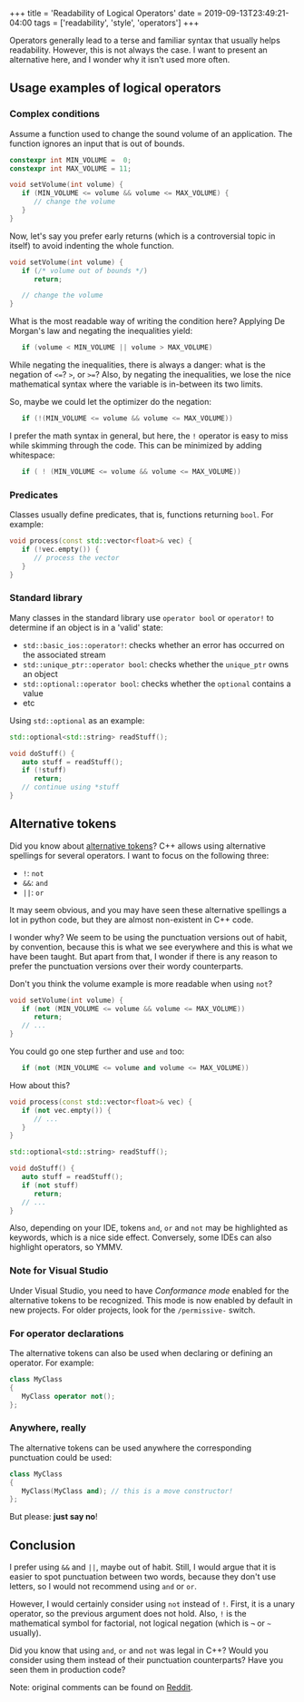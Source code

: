 +++
title = 'Readability of Logical Operators'
date = 2019-09-13T23:49:21-04:00
tags = ['readability', 'style', 'operators']
+++

Operators generally lead to a terse and familiar syntax that usually helps readability. However, this is not always the case. I want to present an alternative here, and I wonder why it isn't used more often.

<!--more-->

## Usage examples of logical operators

### Complex conditions

Assume a function used to change the sound volume of an application. The function ignores an input that is out of bounds.

```cpp
constexpr int MIN_VOLUME =  0;
constexpr int MAX_VOLUME = 11;

void setVolume(int volume) {
   if (MIN_VOLUME <= volume && volume <= MAX_VOLUME) {
      // change the volume
   }
}
```

Now, let's say you prefer early returns (which is a controversial topic in itself) to avoid indenting the whole function.

```cpp
void setVolume(int volume) {
   if (/* volume out of bounds */)
      return;

   // change the volume
}
```

What is the most readable way of writing the condition here? Applying De Morgan's law and negating the inequalities yield:

```cpp
   if (volume < MIN_VOLUME || volume > MAX_VOLUME)
```

While negating the inequalities, there is always a danger: what is the negation of `<=`? `>`, or `>=`? Also, by negating the inequalities, we lose the nice mathematical syntax where the variable is in-between its two limits.

So, maybe we could let the optimizer do the negation:

```cpp
   if (!(MIN_VOLUME <= volume && volume <= MAX_VOLUME))
```

I prefer the math syntax in general, but here, the `!` operator is easy to miss while skimming through the code. This can be minimized by adding whitespace:

```cpp
   if ( ! (MIN_VOLUME <= volume && volume <= MAX_VOLUME))
```

### Predicates

Classes usually define predicates, that is, functions returning `bool`. For example:

```cpp
void process(const std::vector<float>& vec) {
   if (!vec.empty()) {
      // process the vector
   }
}
```

### Standard library

Many classes in the standard library use `operator bool` or `operator!` to determine if an object is in a 'valid' state:

- `std::basic_ios::operator!`: checks whether an error has occurred on the associated stream
- `std::unique_ptr::operator bool`: checks whether the `unique_ptr` owns an object
- `std::optional::operator bool`: checks whether the `optional` contains a value
- etc

Using `std::optional` as an example:

```cpp
std::optional<std::string> readStuff();

void doStuff() {
   auto stuff = readStuff();
   if (!stuff)
      return;
   // continue using *stuff
}
```

## Alternative tokens

Did you know about [alternative tokens](https://en.cppreference.com/w/cpp/language/operator_alternative)? C++ allows using alternative spellings for several operators. I want to focus on the following three:

- `!`: `not`
- `&&`: `and`
- `||`: `or`

It may seem obvious, and you may have seen these alternative spellings a lot in python code, but they are almost non-existent in C++ code.

I wonder why? We seem to be using the punctuation versions out of habit, by convention, because this is what we see everywhere and this is what we have been taught. But apart from that, I wonder if there is any reason to prefer the punctuation versions over their wordy counterparts.

Don't you think the volume example is more readable when using `not`?

```cpp
void setVolume(int volume) {
   if (not (MIN_VOLUME <= volume && volume <= MAX_VOLUME))
      return;
   // ...
}
```

You could go one step further and use `and` too:

```cpp
   if (not (MIN_VOLUME <= volume and volume <= MAX_VOLUME))
```

How about this?

```cpp
void process(const std::vector<float>& vec) {
   if (not vec.empty()) {
      // ...
   }
}
```

```cpp
std::optional<std::string> readStuff();

void doStuff() {
   auto stuff = readStuff();
   if (not stuff)
      return;
   // ...
}
```

Also, depending on your IDE, tokens `and`, `or` and `not` may be highlighted as keywords, which is a nice side effect. Conversely, some IDEs can also highlight operators, so YMMV.

### Note for Visual Studio

Under Visual Studio, you need to have *Conformance mode* enabled for the alternative tokens to be recognized. This mode is now enabled by default in new projects. For older projects, look for the `/permissive-` switch.

### For operator declarations

The alternative tokens can also be used when declaring or defining an operator. For example:

```cpp
class MyClass
{
   MyClass operator not();
};
```

### Anywhere, really

The alternative tokens can be used anywhere the corresponding punctuation could be used:

```cpp
class MyClass
{
   MyClass(MyClass and); // this is a move constructor!
};
```

But please: **just say no**!

## Conclusion

I prefer using `&&` and `||`, maybe out of habit. Still, I would argue that it is easier to spot punctuation between two words, because they don't use letters, so I would not recommend using `and` or `or`.

However, I would certainly consider using `not` instead of `!`. First, it is a unary operator, so the previous argument does not hold. Also, `!` is the mathematical symbol for factorial, not logical negation (which is `¬` or `~` usually).

Did you know that using `and`, `or` and `not` was legal in C++? Would you consider using them instead of their punctuation counterparts? Have you seen them in production code?

Note: original comments can be found on [Reddit](https://www.reddit.com/r/cpp/comments/d8183w/readability_of_logical_operators/).
